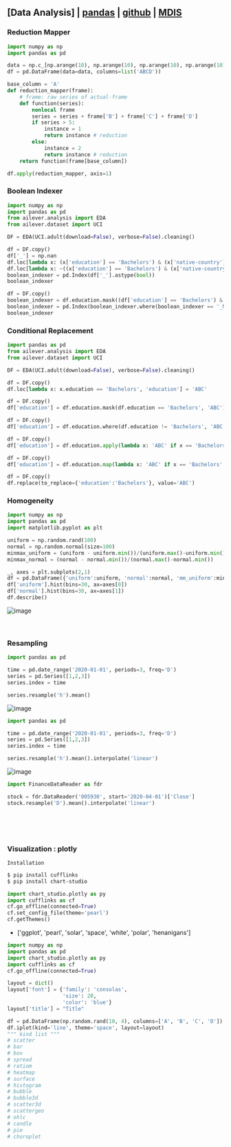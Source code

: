 ## [Data Analysis] | [pandas](https://pandas.pydata.org/pandas-docs/stable/reference/index.html) | [github](https://github.com/pandas-dev/pandas) | [MDIS](https://mdis.kostat.go.kr/index.do)

### Reduction Mapper
```python
import numpy as np
import pandas as pd

data = np.c_[np.arange(10), np.arange(10), np.arange(10), np.arange(10)]
df = pd.DataFrame(data=data, columns=list('ABCD'))

base_column = 'A'
def reduction_mapper(frame):
    # frame: raw series of actual-frame
    def function(series):
        nonlocal frame
        series = series + frame['B'] + frame['C'] + frame['D']
        if series > 5:
            instance = 1
            return instance # reduction
        else:
            instance = 2
            return instance # reduction
    return function(frame[base_column])

df.apply(reduction_mapper, axis=1)
```

### Boolean Indexer
```python
import numpy as np
import pandas as pd
from ailever.analysis import EDA
from ailever.dataset import UCI

DF = EDA(UCI.adult(download=False), verbose=False).cleaning()

df = DF.copy()
df['_'] = np.nan
df.loc[lambda x: (x['education'] == 'Bachelors') & (x['native-country'] == 'United-States'), '_'] = True
df.loc[lambda x: ~((x['education'] == 'Bachelors') & (x['native-country'] == 'United-States')), '_'] = False
boolean_indexer = pd.Index(df['_'].astype(bool))
boolean_indexer

df = DF.copy()
boolean_indexer = df.education.mask((df['education'] == 'Bachelors') & (df['native-country'] == 'United-States'), '_MARKER_')
boolean_indexer = pd.Index(boolean_indexer.where(boolean_indexer == '_MARKER_', False).astype(bool))
boolean_indexer
```

### Conditional Replacement
```python
import pandas as pd
from ailever.analysis import EDA
from ailever.dataset import UCI

DF = EDA(UCI.adult(download=False), verbose=False).cleaning()

df = DF.copy()
df.loc[lambda x: x.education == 'Bachelors', 'education'] = 'ABC'

df = DF.copy()
df['education'] = df.education.mask(df.education == 'Bachelors', 'ABC')

df = DF.copy()
df['education'] = df.education.where(df.education != 'Bachelors', 'ABC')

df = DF.copy()
df['education'] = df.education.apply(lambda x: 'ABC' if x == 'Bachelors' else x)

df = DF.copy()
df['education'] = df.education.map(lambda x: 'ABC' if x == 'Bachelors' else x)

df = DF.copy()
df.replace(to_replace={'education':'Bachelors'}, value='ABC')
```

### Homogeneity
```python
import numpy as np
import pandas as pd
import matplotlib.pyplot as plt

uniform = np.random.rand(100)
normal = np.random.normal(size=100)
minmax_uniform = (uniform - uniform.min())/(uniform.max()-uniform.min())
minmax_normal = (normal - normal.min())/(normal.max()-normal.min())

_, axes = plt.subplots(2,1)
df = pd.DataFrame({'uniform':uniform, 'normal':normal, 'mm_uniform':minmax_uniform, 'mm_normal':minmax_normal})
df['uniform'].hist(bins=30, ax=axes[0])
df['normal'].hist(bins=30, ax=axes[1])
df.describe()
```
![image](https://user-images.githubusercontent.com/52376448/97966540-4ff11e00-1dff-11eb-9f07-e670a29ad804.png)
<br><br><br>


### Resampling
```python
import pandas as pd

time = pd.date_range('2020-01-01', periods=3, freq='D')
series = pd.Series([1,2,3])
series.index = time

series.resample('h').mean()
```
![image](https://user-images.githubusercontent.com/52376448/97406510-b0361a80-193c-11eb-9f8f-24906e2e6e1f.png)

```python
import pandas as pd

time = pd.date_range('2020-01-01', periods=3, freq='D')
series = pd.Series([1,2,3])
series.index = time

series.resample('h').mean().interpolate('linear')
```
![image](https://user-images.githubusercontent.com/52376448/97406475-a14f6800-193c-11eb-97c7-73964d7629ae.png)

```python
import FinanceDataReader as fdr

stock = fdr.DataReader('005930', start='2020-04-01')['Close']
stock.resample('D').mean().interpolate('linear')
```


<br><br><br>

### Visualization : plotly
`Installation`
```bash
$ pip install cufflinks
$ pip install chart-studio
```
```python
import chart_studio.plotly as py
import cufflinks as cf
cf.go_offline(connected=True)
cf.set_config_file(theme='pearl')
cf.getThemes()
```
- ['ggplot', 'pearl', 'solar', 'space', 'white', 'polar', 'henanigans']

```python
import numpy as np
import pandas as pd
import chart_studio.plotly as py
import cufflinks as cf
cf.go_offline(connected=True)

layout = dict()
layout['font'] = {'family': 'consolas',
                  'size': 20,
                  'color': 'blue'}
layout['title'] = "Title"

df = pd.DataFrame(np.random.rand(10, 4), columns=['A', 'B', 'C', 'D'])
df.iplot(kind='line', theme='space', layout=layout)
""" kind list """
# scatter
# bar
# box
# spread
# ratiom
# heatmap
# surface
# histogram
# bubble
# bubble3d
# scatter3d       
# scattergeo
# ohlc
# candle
# pie
# choroplet
```


